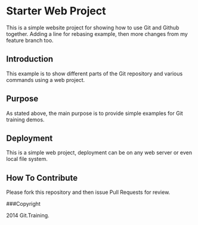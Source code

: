 # Starter Web Project

This is a simple website project for 
showing how to use Git and Github together.
Adding a line for rebasing example, then
more changes from my feature branch too.

## Introduction

This example is to show different parts 
of the Git repository and various commands 
using a web project.

## Purpose

As stated above, the main purpose is to 
provide simple examples for Git training 
demos.


## Deployment

This is a simple web project, deployment
can be on any web server or even local
file system.


## How To Contribute

Please fork this  repository and then issue Pull Requests for 
review.


###Copyright

2014 Git.Training.